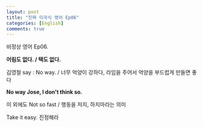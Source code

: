 ```yaml
---
layout: post
title: "진짜 미국식 영어 Ep06"
categories: [English]
comments: true
---
```


비정상 영어 Ep06. 

<b> 어림도 없다. / 택도 없다. </b>

김영철 say : No way. / 너무 억양이 강하다, 라임을 주어서 억양을 부드럽게 만들면 좋다

<b> No way Jose, I don't think so.</b>

이 외에도 Not so fast / 행동을 저지, 하지마라는 의미 

Take it easy. 진정해라 
